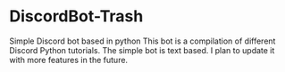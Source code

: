 # DiscordBot-Trash
Simple Discord bot based in python
This bot is a compilation of different Discord Python tutorials.
The simple bot is text based.
I plan to update it with more features in the future.
